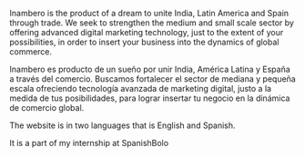 Inambero is the product of a dream to unite India, Latin America and Spain through trade. We seek to strengthen the medium and small scale sector by offering advanced digital marketing technology, just to the extent of your possibilities, in order to insert your business into the dynamics of global commerce.

Inambero es producto de un sueño por unir India, América Latina y España a través del comercio. Buscamos fortalecer el sector de mediana y pequeña escala ofreciendo tecnología avanzada de marketing digital, justo a la medida de tus posibilidades, para lograr insertar tu negocio en la dinámica de comercio global.

The website is in two languages that is English and Spanish.

It is a part of my internship at SpanishBolo
